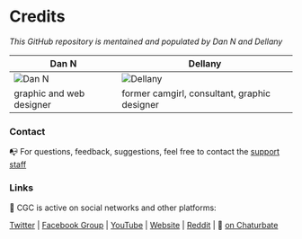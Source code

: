 # Credits
*This GitHub repository is mentained and populated by Dan N and Dellany*


Dan N  | Dellany
------------ | -------------
![Dan N](https://octodex.github.com/images/yaktocat.png) | ![Dellany](https://octodex.github.com/images/yaktocat.png)
graphic and web designer | former camgirl, consultant, graphic designer



### Contact

:mailbox_with_no_mail: For questions, feedback, suggestions, feel free to contact the [support staff](https://camgirl.cloud/contact/) 


### Links 

:link: CGC is active on social networks and other platforms:

[Twitter](https://www.twitter.com/CSSMFC) | [Facebook Group](https://www.facebook.com/groups/xniteproductions/) | [YouTube](https://www.youtube.com/channel/UCbJQMNUNpK1Pt-uGyOq7iQw) | [Website](https://camgirl.cloud/) | [Reddit](https://www.reddit.com/r/CamgirlLiveEditor/) | :underage: [on Chaturbate](https://chaturbate.com/redglove/)